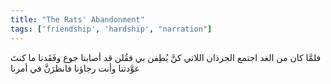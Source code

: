 ```yaml
---
title: "The Rats' Abandonment"
tags: ['friendship', 'hardship', "narration"]
---
```


 فلمَّا كان من الغد اجتمع الجرذان اللاتي كنَّ يُطِفن بي فقُلن قد أصابنا جوع وفَقَدنا ما كنتَ عوَّدتنا  وأنت رجاؤنا  فانظرَنَّ في أمرنا

